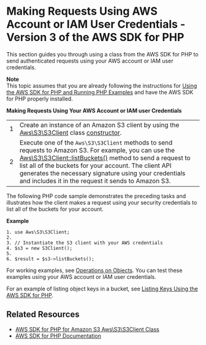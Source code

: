 # Making Requests Using AWS Account or IAM User Credentials \- Version 3 of the AWS SDK for PHP<a name="AuthUsingAcctOrUserCredPHP3"></a>

This section guides you through using a class from the AWS SDK for PHP to send authenticated requests using your AWS account or IAM user credentials\. 

**Note**  
 This topic assumes that you are already following the instructions for [Using the AWS SDK for PHP and Running PHP Examples](UsingTheMPphpAPI.md) and have the AWS SDK for PHP properly installed\. 


**Making Requests Using Your AWS Account or IAM user Credentials**  

|  |  | 
| --- |--- |
|  1  |  Create an instance of an Amazon S3 client by using the [Aws\\S3\\S3Client](http://docs.aws.amazon.com/aws-sdk-php/v3/api/class-Aws.S3.S3Client.html) class [constructor](http://docs.aws.amazon.com//aws-sdk-php/v3/api/class-Aws.S3.S3Client.html#___construct)\.  | 
|  2  |  Execute one of the `Aws\S3\S3Client` methods to send requests to Amazon S3\. For example, you can use the [Aws\\S3\\S3Client::listBuckets\(\)](http://docs.aws.amazon.com/aws-sdk-php/v3/api/api-s3-2006-03-01.html#listbuckets) method to send a request to list all of the buckets for your account\. The client API generates the necessary signature using your credentials and includes it in the request it sends to Amazon S3\.   | 

The following PHP code sample demonstrates the preceding tasks and illustrates how the client makes a request using your security credentials to list all of the buckets for your account\. 

**Example**  

```
1. use Aws\S3\S3Client;
2. 
3. // Instantiate the S3 client with your AWS credentials
4. $s3 = new S3Client();
5. 
6. $result = $s3->listBuckets();
```

For working examples, see [Operations on Objects](ObjectOperations.md)\. You can test these examples using your AWS account or IAM user credentials\. 

For an example of listing object keys in a bucket, see [Listing Keys Using the AWS SDK for PHP](ListingObjectKeysUsingPHP.md)\. 

## Related Resources<a name="RelatedResources-AuthUsingAcctOrUserCredPHP3-related-resources"></a>
+ [ AWS SDK for PHP for Amazon S3 Aws\\S3\\S3Client Class](http://docs.aws.amazon.com/aws-sdk-php/v3/api/class-Aws.S3.S3Client.html) 
+ [AWS SDK for PHP Documentation](http://aws.amazon.com/documentation/sdk-for-php/)